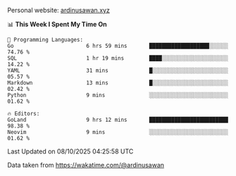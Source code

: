 Personal website: [ardinusawan.xyz](https://ardinusawan.xyz)

<!--START_SECTION:waka-->
📊 **This Week I Spent My Time On** 

```text
💬 Programming Languages: 
Go                       6 hrs 59 mins       ███████████████████░░░░░░   74.76 % 
SQL                      1 hr 19 mins        ████░░░░░░░░░░░░░░░░░░░░░   14.22 % 
YAML                     31 mins             █░░░░░░░░░░░░░░░░░░░░░░░░   05.57 % 
Markdown                 13 mins             █░░░░░░░░░░░░░░░░░░░░░░░░   02.42 % 
Python                   9 mins              ░░░░░░░░░░░░░░░░░░░░░░░░░   01.62 % 

🔥 Editors: 
GoLand                   9 hrs 12 mins       █████████████████████████   98.38 % 
Neovim                   9 mins              ░░░░░░░░░░░░░░░░░░░░░░░░░   01.62 % 
```


 Last Updated on 08/10/2025 04:25:58 UTC
<!--END_SECTION:waka-->
Data taken from https://wakatime.com/@ardinusawan
